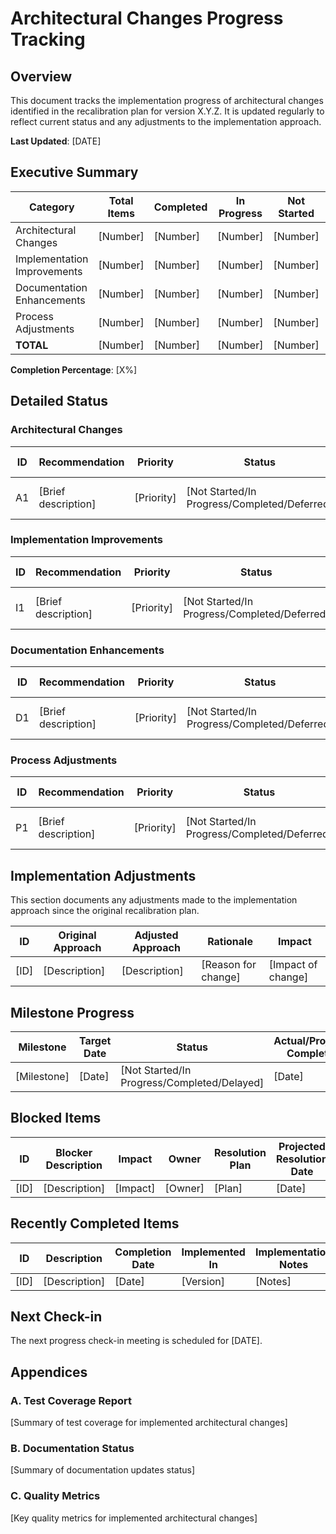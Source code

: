 # Architectural Changes Progress Tracking

## Overview

This document tracks the implementation progress of architectural changes identified in the recalibration plan for version X.Y.Z. It is updated regularly to reflect current status and any adjustments to the implementation approach.

**Last Updated**: [DATE]

## Executive Summary

| Category | Total Items | Completed | In Progress | Not Started | Deferred |
|----------|-------------|-----------|-------------|-------------|----------|
| Architectural Changes | [Number] | [Number] | [Number] | [Number] | [Number] |
| Implementation Improvements | [Number] | [Number] | [Number] | [Number] | [Number] |
| Documentation Enhancements | [Number] | [Number] | [Number] | [Number] | [Number] |
| Process Adjustments | [Number] | [Number] | [Number] | [Number] | [Number] |
| **TOTAL** | [Number] | [Number] | [Number] | [Number] | [Number] |

**Completion Percentage**: [X%]

## Detailed Status

### Architectural Changes

| ID | Recommendation | Priority | Status | Target Version | Actual Version | Notes |
|----|---------------|----------|--------|----------------|----------------|-------|
| A1 | [Brief description] | [Priority] | [Not Started/In Progress/Completed/Deferred] | [Version] | [Actual version or N/A] | [Current status notes] |

### Implementation Improvements

| ID | Recommendation | Priority | Status | Target Version | Actual Version | Notes |
|----|---------------|----------|--------|----------------|----------------|-------|
| I1 | [Brief description] | [Priority] | [Not Started/In Progress/Completed/Deferred] | [Version] | [Actual version or N/A] | [Current status notes] |

### Documentation Enhancements

| ID | Recommendation | Priority | Status | Target Version | Actual Version | Notes |
|----|---------------|----------|--------|----------------|----------------|-------|
| D1 | [Brief description] | [Priority] | [Not Started/In Progress/Completed/Deferred] | [Version] | [Actual version or N/A] | [Current status notes] |

### Process Adjustments

| ID | Recommendation | Priority | Status | Target Version | Actual Version | Notes |
|----|---------------|----------|--------|----------------|----------------|-------|
| P1 | [Brief description] | [Priority] | [Not Started/In Progress/Completed/Deferred] | [Version] | [Actual version or N/A] | [Current status notes] |

## Implementation Adjustments

This section documents any adjustments made to the implementation approach since the original recalibration plan.

| ID | Original Approach | Adjusted Approach | Rationale | Impact |
|----|-------------------|-------------------|-----------|--------|
| [ID] | [Description] | [Description] | [Reason for change] | [Impact of change] |

## Milestone Progress

| Milestone | Target Date | Status | Actual/Projected Completion | Notes |
|-----------|-------------|--------|---------------------------|-------|
| [Milestone] | [Date] | [Not Started/In Progress/Completed/Delayed] | [Date] | [Notes] |

## Blocked Items

| ID | Blocker Description | Impact | Owner | Resolution Plan | Projected Resolution Date |
|----|---------------------|--------|-------|-----------------|---------------------------|
| [ID] | [Description] | [Impact] | [Owner] | [Plan] | [Date] |

## Recently Completed Items

| ID | Description | Completion Date | Implemented In | Implementation Notes |
|----|-------------|-----------------|----------------|----------------------|
| [ID] | [Description] | [Date] | [Version] | [Notes] |

## Next Check-in

The next progress check-in meeting is scheduled for [DATE].

## Appendices

### A. Test Coverage Report

[Summary of test coverage for implemented architectural changes]

### B. Documentation Status

[Summary of documentation updates status]

### C. Quality Metrics

[Key quality metrics for implemented architectural changes]